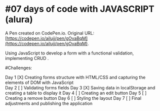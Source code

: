 # #07 days of code with JAVASCRIPT (alura)

A Pen created on CodePen.io. Original URL: [https://codepen.io/ailujj/pen/gOvaBqM](https://codepen.io/ailujj/pen/gOvaBqM).

Using JavaScript to develop a form  with a functional validation, implementing CRUD . 

#Challenges:

Day 1 [X] Creating forms structure with HTML/CSS and capturing the elements of DOM with JavaScript <br>
Day 2 [ ] Validating forms fields
Day 3 [X] Saving data in localStorage and creating a table to display it
Day 4 [ ] Creating an edit button 
Day 5 [ ] Creating a remove button
Day 6 [ ] Styling the layout
Day 7 [ ] Final adjustments and publishing the application
